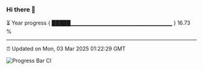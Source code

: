 ### Hi there 👋

⏳ Year progress { █████▁▁▁▁▁▁▁▁▁▁▁▁▁▁▁▁▁▁▁▁▁▁▁▁▁ } 16.73 %

---

⏰ Updated on Mon, 03 Mar 2025 01:22:29 GMT

![Progress Bar CI](https://github.com/liununu/liununu/workflows/Progress%20Bar%20CI/badge.svg)
